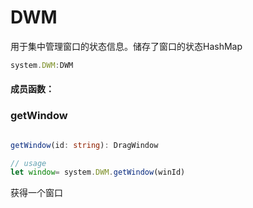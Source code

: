 <!--
 * @Author: zhangweiyuan-Royal
 * @LastEditTime: 2022-08-25 10:22:33
 * @Description: 
-->
# DWM

用于集中管理窗口的状态信息。储存了窗口的状态HashMap


```js
system.DWM:DWM
```

#### 成员函数：

### getWindow

```ts

getWindow(id: string): DragWindow

// usage
let window= system.DWM.getWindow(winId)
```
获得一个窗口


